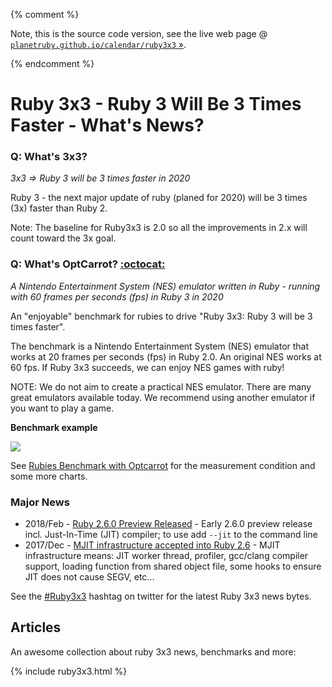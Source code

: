 {% comment %}

Note, this is the source code version, see the live web page @ [`planetruby.github.io/calendar/ruby3x3` »](https://planetruby.github.io/calendar/ruby3x3).

{% endcomment %}



# Ruby 3x3 - Ruby 3 Will Be 3 Times Faster - What's News?


### Q: What's 3x3?

_3x3 => Ruby 3 will be 3 times faster in 2020_ 

Ruby 3 - the next major update of ruby (planed for 2020) will be 3 times (3x) faster than Ruby 2.

Note: The baseline for Ruby3x3 is 2.0 so all the improvements in 2.x will count toward the 3x goal.


### Q: What's OptCarrot? [:octocat:](https://github.com/mame/optcarrot)

_A Nintendo Entertainment System (NES) emulator written in Ruby - running with 60 frames per seconds (fps) in Ruby 3 in 2020_

An "enjoyable" benchmark for rubies to drive "Ruby 3x3: Ruby 3 will be 3 times faster".

The benchmark is a Nintendo Entertainment System (NES) emulator that works at 20 frames per seconds (fps) in Ruby 2.0. 
An original NES works at 60 fps. If Ruby 3x3 succeeds, we can enjoy NES games with ruby!

NOTE: We do not aim to create a practical NES emulator. 
There are many great emulators available today. 
We recommend using another emulator if you want to play a game.

**Benchmark example**

![](https://raw.githubusercontent.com/mame/optcarrot/master/doc/benchmark-summary.png)

See [Rubies Benchmark with Optcarrot](https://github.com/mame/optcarrot/blob/master/doc/benchmark.md) for the measurement condition and some more charts.


### Major News

- 2018/Feb - [Ruby 2.6.0 Preview Released](https://www.ruby-lang.org/en/news/2018/02/24/ruby-2-6-0-preview1-released) - Early 2.6.0 preview release incl. Just-In-Time (JIT) compiler; to use add `--jit` to the command line
- 2017/Dec - [MJIT infrastructure accepted into Ruby 2.6](https://github.com/ruby/ruby/pull/1782) - MJIT infrastructure means: JIT worker thread, profiler, gcc/clang compiler support, loading function from shared object file, some hooks to ensure JIT does not cause SEGV, etc...

See the [#Ruby3x3](https://twitter.com/hashtag/Ruby3x3) hashtag on twitter for the latest Ruby 3x3 news bytes.



## Articles

An awesome collection about ruby 3x3 news, benchmarks and more:

{% include ruby3x3.html %}
